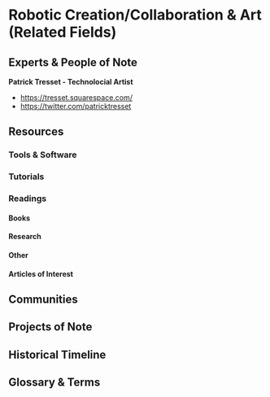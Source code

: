 # Robotic Creation/Collaboration & Art (Related Fields)

## Experts & People of Note

**Patrick Tresset - Technolocial Artist**
- https://tresset.squarespace.com/
- https://twitter.com/patricktresset

## Resources

### Tools & Software

### Tutorials

### Readings

#### Books

#### Research

#### Other

#### Articles of Interest

## Communities

## Projects of Note

## Historical Timeline

## Glossary & Terms